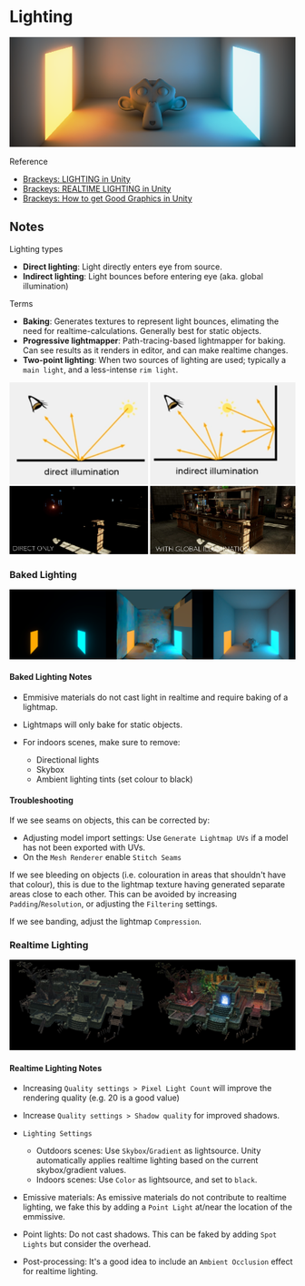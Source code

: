 # Lighting

![Image](HEADER.png)

Reference

- [Brackeys: LIGHTING in Unity](https://youtu.be/VnG2gOKV9dw)
- [Brackeys: REALTIME LIGHTING in Unity](https://www.youtube.com/watch?v=wwm98VdzD8s)
- [Brackeys: How to get Good Graphics in Unity](https://www.youtube.com/watch?v=owZneI02YOU)

## Notes

Lighting types

- **Direct lighting**: Light directly enters eye from source.
- **Indirect lighting**: Light bounces before entering eye (aka. global illumination)

Terms

- **Baking**: Generates textures to represent light bounces, elimating the need for realtime-calculations. Generally best for static objects.
- **Progressive lightmapper**: Path-tracing-based lightmapper for baking. Can see results as it renders in editor, and can make realtime changes.
- **Two-point lighting**: When two sources of lighting are used; typically a `main light`, and a less-intense `rim light`.

![Image](./Documentation/LightingExamples.png)

### Baked Lighting

![Image](./Documentation/Capture_4.png)

#### Baked Lighting Notes

- Emmisive materials do not cast light in realtime and require baking of a lightmap.
- Lightmaps will only bake for static objects.

- For indoors scenes, make sure to remove:

  - Directional lights
  - Skybox
  - Ambient lighting tints (set colour to black)

#### Troubleshooting

If we see seams on objects, this can be corrected by:

- Adjusting model import settings: Use `Generate Lightmap UVs` if a model has not been exported with UVs.
- On the `Mesh Renderer` enable `Stitch Seams`

If we see bleeding on objects (i.e. colouration in areas that shouldn't have that colour), this is due to the lightmap texture having generated separate areas close to each other. This can be avoided by increasing `Padding`/`Resolution`, or adjusting the `Filtering` settings.

If we see banding, adjust the lightmap `Compression`.

### Realtime Lighting

![Image](./Documentation/RealtimeLightingStartToEnd.png)

#### Realtime Lighting Notes

- Increasing `Quality settings > Pixel Light Count` will improve the rendering quality (e.g. 20 is a good value)
- Increase `Quality settings > Shadow quality` for improved shadows.

- `Lighting Settings`
  - Outdoors scenes: Use `Skybox`/`Gradient` as lightsource. Unity automatically applies realtime lighting based on the current skybox/gradient values.
  - Indoors scenes: Use `Color` as lightsource, and set to `black`.

- Emissive materials: As emissive materials do not contribute to realtime lighting, we fake this by adding a `Point Light` at/near the location of the emmissive.

- Point lights: Do not cast shadows. This can be faked by adding `Spot Lights` but consider the overhead.

- Post-processing: It's a good idea to include an `Ambient Occlusion` effect for realtime lighting.
